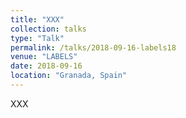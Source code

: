 ```yaml
---
title: "XXX"
collection: talks
type: "Talk"
permalink: /talks/2018-09-16-labels18
venue: "LABELS"
date: 2018-09-16
location: "Granada, Spain"
---
```


XXX